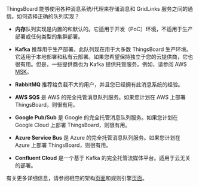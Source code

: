 ThingsBoard 能够使用各种消息系统/代理来存储消息和 GridLinks 服务之间的通信。如何选择正确的队列实现？

* **内存**队列实现是内置的和默认的。它适用于开发（PoC）环境，不适用于生产部署或任何类型的集群部署。

* **Kafka** 推荐用于生产部署。此队列现在用于大多数 ThingsBoard 生产环境。它适用于本地部署和私有云部署。如果您希望保持独立于您的云提供商，它也很有用。但是，一些提供商也为 Kafka 提供托管服务。例如，请参阅 AWS [MSK](https://aws.amazon.com/msk/)。

* **RabbitMQ** 推荐给负载不大的用户，并且您已经拥有此消息系统的经验。

* **AWS SQS** 是 AWS 的完全托管消息队列服务。如果您计划在 AWS 上部署 ThingsBoard，则很有用。

* **Google Pub/Sub** 是 Google 的完全托管消息队列服务。如果您计划在 Google Cloud 上部署 ThingsBoard，则很有用。

* **Azure Service Bus** 是 Azure 的完全托管消息队列服务。如果您计划在 Azure 上部署 ThingsBoard，则很有用。

* **Confluent Cloud** 是一个基于 Kafka 的完全托管流媒体平台。适用于云无关的部署。

有关更多详细信息，请参阅相应的架构[页面](/docs/reference/#message-queues-are-awesome)和规则引擎[页面](/docs/user-guide/rule-engine-2-5/queues/)。